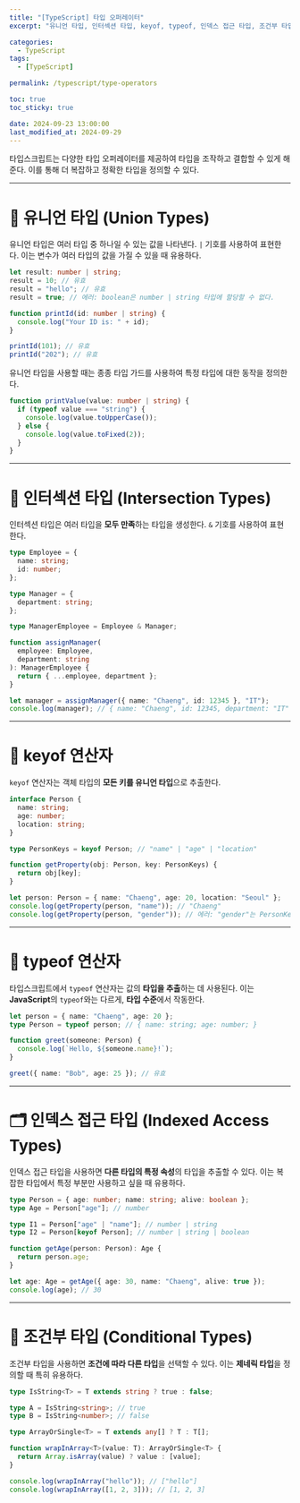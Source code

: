 ```yaml
---
title: "[TypeScript] 타입 오퍼레이터"
excerpt: "유니언 타입, 인터섹션 타입, keyof, typeof, 인덱스 접근 타입, 조건부 타입"

categories:
  - TypeScript
tags:
  - [TypeScript]

permalink: /typescript/type-operators

toc: true
toc_sticky: true

date: 2024-09-23 13:00:00
last_modified_at: 2024-09-29
---
```


타입스크립트는 다양한 타입 오퍼레이터를 제공하여 타입을 조작하고 결합할 수 있게 해준다. 이를 통해 더 복잡하고 정확한 타입을 정의할 수 있다.

---

# 🔗 유니언 타입 (Union Types)

유니언 타입은 여러 타입 중 하나일 수 있는 값을 나타낸다. `|` 기호를 사용하여 표현한다. 이는 변수가 여러 타입의 값을 가질 수 있을 때 유용하다.

```typescript
let result: number | string;
result = 10; // 유효
result = "hello"; // 유효
result = true; // 에러: boolean은 number | string 타입에 할당할 수 없다.

function printId(id: number | string) {
  console.log("Your ID is: " + id);
}

printId(101); // 유효
printId("202"); // 유효
```

유니언 타입을 사용할 때는 종종 타입 가드를 사용하여 특정 타입에 대한 동작을 정의한다.

```typescript
function printValue(value: number | string) {
  if (typeof value === "string") {
    console.log(value.toUpperCase());
  } else {
    console.log(value.toFixed(2));
  }
}
```

---

# 🎯 인터섹션 타입 (Intersection Types)

인터섹션 타입은 여러 타입을 **모두 만족**하는 타입을 생성한다. `&` 기호를 사용하여 표현한다.

```typescript
type Employee = {
  name: string;
  id: number;
};

type Manager = {
  department: string;
};

type ManagerEmployee = Employee & Manager;

function assignManager(
  employee: Employee,
  department: string
): ManagerEmployee {
  return { ...employee, department };
}

let manager = assignManager({ name: "Chaeng", id: 12345 }, "IT");
console.log(manager); // { name: "Chaeng", id: 12345, department: "IT" }
```

---

# 🔑 keyof 연산자

`keyof` 연산자는 객체 타입의 **모든 키를 유니언 타입**으로 추출한다.

```typescript
interface Person {
  name: string;
  age: number;
  location: string;
}

type PersonKeys = keyof Person; // "name" | "age" | "location"

function getProperty(obj: Person, key: PersonKeys) {
  return obj[key];
}

let person: Person = { name: "Chaeng", age: 20, location: "Seoul" };
console.log(getProperty(person, "name")); // "Chaeng"
console.log(getProperty(person, "gender")); // 에러: "gender"는 PersonKeys 타입에 없다.
```

---

# 🧩 typeof 연산자

타입스크립트에서 `typeof` 연산자는 값의 **타입을 추출**하는 데 사용된다. 이는 **JavaScript**의 `typeof`와는 다르게, **타입 수준**에서 작동한다.

```typescript
let person = { name: "Chaeng", age: 20 };
type Person = typeof person; // { name: string; age: number; }

function greet(someone: Person) {
  console.log(`Hello, ${someone.name}!`);
}

greet({ name: "Bob", age: 25 }); // 유효
```

---

# 🗂 인덱스 접근 타입 (Indexed Access Types)

인덱스 접근 타입을 사용하면 **다른 타입의 특정 속성**의 타입을 추출할 수 있다. 이는 복잡한 타입에서 특정 부분만 사용하고 싶을 때 유용하다.

```typescript
type Person = { age: number; name: string; alive: boolean };
type Age = Person["age"]; // number

type I1 = Person["age" | "name"]; // number | string
type I2 = Person[keyof Person]; // number | string | boolean

function getAge(person: Person): Age {
  return person.age;
}

let age: Age = getAge({ age: 30, name: "Chaeng", alive: true });
console.log(age); // 30
```

---

# 🔄 조건부 타입 (Conditional Types)

조건부 타입을 사용하면 **조건에 따라 다른 타입**을 선택할 수 있다. 이는 **제네릭 타입**을 정의할 때 특히 유용하다.

```typescript
type IsString<T> = T extends string ? true : false;

type A = IsString<string>; // true
type B = IsString<number>; // false

type ArrayOrSingle<T> = T extends any[] ? T : T[];

function wrapInArray<T>(value: T): ArrayOrSingle<T> {
  return Array.isArray(value) ? value : [value];
}

console.log(wrapInArray("hello")); // ["hello"]
console.log(wrapInArray([1, 2, 3])); // [1, 2, 3]
```
